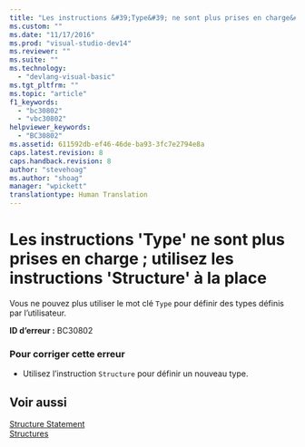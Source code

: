 ```yaml
---
title: "Les instructions &#39;Type&#39; ne sont plus prises en charge&#160;; utilisez les instructions &#39;Structure&#39; &#224; la place | Microsoft Docs"
ms.custom: ""
ms.date: "11/17/2016"
ms.prod: "visual-studio-dev14"
ms.reviewer: ""
ms.suite: ""
ms.technology: 
  - "devlang-visual-basic"
ms.tgt_pltfrm: ""
ms.topic: "article"
f1_keywords: 
  - "bc30802"
  - "vbc30802"
helpviewer_keywords: 
  - "BC30802"
ms.assetid: 611592db-ef46-46de-ba93-3fc7e2794e8a
caps.latest.revision: 8
caps.handback.revision: 8
author: "stevehoag"
ms.author: "shoag"
manager: "wpickett"
translationtype: Human Translation
---
```

# Les instructions &#39;Type&#39; ne sont plus prises en charge&#160;; utilisez les instructions &#39;Structure&#39; &#224; la place
Vous ne pouvez plus utiliser le mot clé `Type` pour définir des types définis par l’utilisateur.  
  
 **ID d’erreur :** BC30802  
  
### Pour corriger cette erreur  
  
-   Utilisez l’instruction `Structure` pour définir un nouveau type.  
  
## Voir aussi  
 [Structure Statement](../../visual-basic/language-reference/statements/structure-statement.md)   
 [Structures](../../visual-basic/programming-guide/language-features/data-types/structures.md)